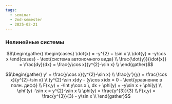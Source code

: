 ```yaml
---
tags:
  - seminar
  - 2nd-semester
  - 2025-02-21
---
```


### Нелинейные системы

$$\begin{gather}
\begin{cases}
\dot{x} = -y^{2} + \sin x \\
\dot{y} = -y\cos x
\end{cases}  - \text{система автономного вида} \\
\frac{\dot{y}}{\dot{x}} = \frac{dy}{dx} = \frac{y\cos x}{y^{2}-\sin x} \\
\end{gather}$$

$$\begin{gather}
y' = \frac{y\cos x}{y^{2}-\sin x} \\
\frac{y'}{y} = \frac{\cos x}{y^{2}-\sin x} \\
(y^{2}-\sin x)dy - (y\cos x)dx = 0 - \text{уравнение в полн. дифф} \\
F(x,y) = -\int y\cos x \, dx + \phi(y) = -y\sin x + \phi(y) \\
\phi'(y) -\sin x = y^{2}-\sin x \\
\phi(y) = \frac{y^{3}}{3} \\
F(x,y) = \frac{y^{3}}{3} - y\sin x \\
\end{gather}$$